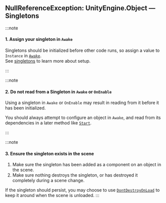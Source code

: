 ## NullReferenceException: UnityEngine.Object — Singletons

:::note
#### 1. Assign your singleton in `Awake`
Singletons should be initialized before other code runs, so assign a value to `Instance` in [`Awake`](https://docs.unity3d.com/ScriptReference/MonoBehaviour.Awake.html).  
See [singletons](../../References/Singletons.md) to learn more about setup.

:::

:::note
#### 2. Do not read from a Singleton in `Awake` or `OnEnable`
Using a singleton in `Awake` or `OnEnable` may result in reading from it before it has been initialized.  

You should always attempt to configure an object in `Awake`, and read from its dependencies in a later method like [`Start`](https://docs.unity3d.com/ScriptReference/MonoBehaviour.Start.html).

:::

:::note
#### 3. Ensure the singleton exists in the scene
1. Make sure the singleton has been added as a component on an object in the scene.
1. Make sure nothing destroys the singleton, or has destroyed it completely during a scene change.

If the singleton should persist, you may choose to use [`DontDestroyOnLoad`](https://docs.unity3d.com/ScriptReference/Object.DontDestroyOnLoad.html) to keep it around when the scene is unloaded.
:::
